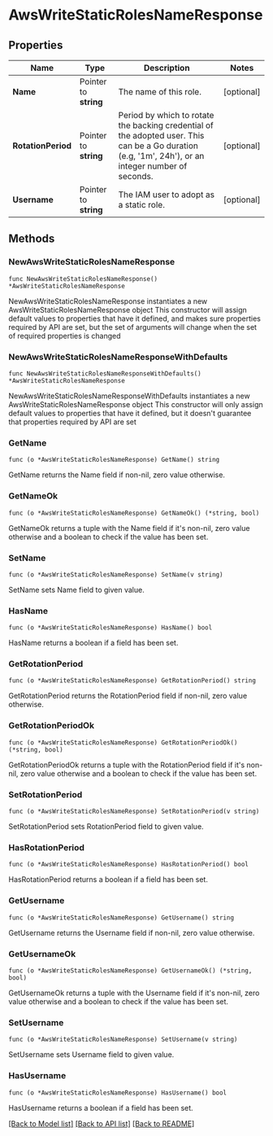 # AwsWriteStaticRolesNameResponse


## Properties

Name | Type | Description | Notes
------------ | ------------- | ------------- | -------------
**Name** | Pointer to **string** | The name of this role. | [optional] 
**RotationPeriod** | Pointer to **string** | Period by which to rotate the backing credential of the adopted user. This can be a Go duration (e.g, &#x27;1m&#x27;, 24h&#x27;), or an integer number of seconds. | [optional] 
**Username** | Pointer to **string** | The IAM user to adopt as a static role. | [optional] 



## Methods


### NewAwsWriteStaticRolesNameResponse

`func NewAwsWriteStaticRolesNameResponse() *AwsWriteStaticRolesNameResponse`

NewAwsWriteStaticRolesNameResponse instantiates a new AwsWriteStaticRolesNameResponse object
This constructor will assign default values to properties that have it defined,
and makes sure properties required by API are set, but the set of arguments
will change when the set of required properties is changed

### NewAwsWriteStaticRolesNameResponseWithDefaults

`func NewAwsWriteStaticRolesNameResponseWithDefaults() *AwsWriteStaticRolesNameResponse`

NewAwsWriteStaticRolesNameResponseWithDefaults instantiates a new AwsWriteStaticRolesNameResponse object
This constructor will only assign default values to properties that have it defined,
but it doesn't guarantee that properties required by API are set


### GetName

`func (o *AwsWriteStaticRolesNameResponse) GetName() string`

GetName returns the Name field if non-nil, zero value otherwise.

### GetNameOk

`func (o *AwsWriteStaticRolesNameResponse) GetNameOk() (*string, bool)`

GetNameOk returns a tuple with the Name field if it's non-nil, zero value otherwise
and a boolean to check if the value has been set.

### SetName

`func (o *AwsWriteStaticRolesNameResponse) SetName(v string)`

SetName sets Name field to given value.


### HasName

`func (o *AwsWriteStaticRolesNameResponse) HasName() bool`

HasName returns a boolean if a field has been set.




### GetRotationPeriod

`func (o *AwsWriteStaticRolesNameResponse) GetRotationPeriod() string`

GetRotationPeriod returns the RotationPeriod field if non-nil, zero value otherwise.

### GetRotationPeriodOk

`func (o *AwsWriteStaticRolesNameResponse) GetRotationPeriodOk() (*string, bool)`

GetRotationPeriodOk returns a tuple with the RotationPeriod field if it's non-nil, zero value otherwise
and a boolean to check if the value has been set.

### SetRotationPeriod

`func (o *AwsWriteStaticRolesNameResponse) SetRotationPeriod(v string)`

SetRotationPeriod sets RotationPeriod field to given value.


### HasRotationPeriod

`func (o *AwsWriteStaticRolesNameResponse) HasRotationPeriod() bool`

HasRotationPeriod returns a boolean if a field has been set.




### GetUsername

`func (o *AwsWriteStaticRolesNameResponse) GetUsername() string`

GetUsername returns the Username field if non-nil, zero value otherwise.

### GetUsernameOk

`func (o *AwsWriteStaticRolesNameResponse) GetUsernameOk() (*string, bool)`

GetUsernameOk returns a tuple with the Username field if it's non-nil, zero value otherwise
and a boolean to check if the value has been set.

### SetUsername

`func (o *AwsWriteStaticRolesNameResponse) SetUsername(v string)`

SetUsername sets Username field to given value.


### HasUsername

`func (o *AwsWriteStaticRolesNameResponse) HasUsername() bool`

HasUsername returns a boolean if a field has been set.









[[Back to Model list]](../README.md#documentation-for-models) [[Back to API list]](../README.md#documentation-for-api-endpoints) [[Back to README]](../README.md)


